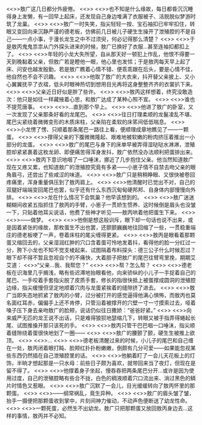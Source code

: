 <<>>敖广这几日都分外疲倦。
<<>>
<<>>也不知是什么缘故，每日都昏沉沉睡得身上发懒，有一回早上起床，还发现自己身边堆满了衣服被子、活脱脱似梦游时筑了龙巢。
<<>>
<<>>敖广一时失笑，指尖轻轻一按、宝石袖扣已牢牢扣住，转眼又变回向来沉静严谨的德老板，仿佛前几日被儿子硬生生操开了泄殖腔的不是自己——一点小事，于漫长龙生之中不过须臾，何必记得那么清楚？
<<>>
<<>>于是敖丙鬼鬼祟祟从门外探头进来的时候，敖广已换好了衣服…甚至连袖扣都扣上了。
<<>>
<<>>年轻的小龙大失所望，自从那天好一顿犯上作乱，他恨不得要一天到晚黏着父亲，但敖广若是瞪他一眼，他心里也发怵；于是敖丙每天早上起了床、问安也越发殷勤，若是敖广瞧着心情不错、便乖乖跟在后头，要是心情不佳，他自然也不会不识趣。
<<>>
<<>>他取了敖广的大衣来，抖开替父亲披上、又小心翼翼抚平了衣褶，低头时眼神热切到想用目光再将这身整整齐齐的衣裳扒下来。
<<>>
<<>>父亲近日好似是胖了些许。
<<>>
<<>>敖丙这样想着，终究没敢造次：他只是如往一样藏掖着心思，和敖广达成了某种心照不宣。
<<>>
<<>>谁也不提荒唐事。
<<>>
<<>>…直到那个早上。
<<>>
<<>>他进了敖广的卧室，又一次发现了父亲那条好看的龙尾巴。
<<>>
<<>>往日打理柔顺的龙鬣凌乱不堪、尾巴尖紧绕着微微变形的木质床柱，父亲陷在柔软的床笫间低低喘息。
<<>>
<<>>小龙愣了愣、只顺着那条尾巴一路往上看，便顺理成章地瞧见了——一颗蛋。
<<>>
<<>>撑得父亲的下腹微微隆起、艰难地被软嫩的粉肉挤压着推出一小部分的龙蛋。
<<>>
<<>>敖广的尾巴与身下的床单早被弄得湿哒哒水淋淋，泄殖腔却紧紧裹着这枚龙卵、即便痛苦得浑身发抖，敖广依然没办法顺利把蛋排出来。
<<>>
<<>>敖丙下意识地咽了一口唾沫，挪近了几步抱住父亲。他当然知道敖广现在又疼又累，也知道敖广的泄殖腔究竟有多紧——小崽子情不自禁去吻父亲的眼角眉弓，还尝出了些咸涩的味道。
<<>>
<<>>敖广只是稍稍睁眼、又很快被卷回疼痛里，浑身重量俱压到了敖丙肩上。
<<>>
<<>>他清醒时已觉出不对，自己的双腿好端端变回尾巴也罢，似乎还有什么东西沉甸甸硬邦邦、自身体内部慢慢向外排。
<<>>
<<>>龙在什么情况下会筑巢？他早该想到的。
<<>>
<<>>敖广迷迷糊糊间收紧五指抓住了敖丙的手臂，小崽子一贯娇生惯养、这时候倒是眉头也没皱一下，只贴着他耳尖说话，他费了些神才听见——敖丙哄着他把蛋生下来。
<<>>
<<>>——做梦。
<<>>
<<>>他倒是想这般训斥，眼下却一句话也说不出来，或是因着紧张的缘故，那枚蛋生不出也罢，还颤颤巍巍地往回缩了一些，一贯稳重端庄的德老板哽了一声，卷着床柱的尾尖缠得更紧。
<<>>
<<>>敖丙是眼看着那颗蛋又缩回去的，父亲湿润红肿的穴口含着蛋可怜地发着抖，看得他的脸一分红过一分，胯下小龙也不知不觉支棱起来、试图隔着布料探头：德三公子什么时候忍过？眼下却不得不暂且忽视自个的不痛快，大着胆子把敖广的尾巴往臂弯里挽，期期艾艾道：
<<>>“父亲…我、我帮您？”
<<>>
<<>>帮？怎么帮？
<<>>
<<>>德老板在识海里几乎搁浅，略有些迟滞地抬眼看他，向来骄纵的小儿子一手捉着自己的尾巴、一手咬着手套指尖脱了皮质手套，修长的指很快抵上被蛋撑成圆洞的泄殖腔边缘，指尖缓慢但坚定地顺着穴肉与龙蛋紧挨着的缝隙挤了进去。
<<>>
<<>>敖广当即失态地抓紧了敖丙的小臂，过分被打开的感觉逼得他满心惧怖，而敖丙也莫名面红耳赤，偏偏手上还不肯停，只管沿着被撑开的穴壁一寸一寸摸索过去，哑着嗓子压下身去亲吻敖广的脸颊，说话仍似往日撒娇：“爸爸好紧。”
<<>>
<<>>向来威严无匹的龙王说不出话，只是难得狼狈地瑟缩几下，转眼又被手指弄得蜷起长尾、试图推搡开那只该死的手。
<<>>
<<>>敖丙只管干巴巴咽一口唾沫，指尖顺着缝隙绕着蛋很快地划了一圈——
<<>>
<<>>敖广的腰颤了颤，硬生生被推上欲顶。
<<>>
<<>>…
<<>>
<<>>德老板清醒过来的时候，小儿子的尾巴和自己缠在一处，敖丙闭着眼打盹、脸颊红扑扑粉嫩嫩，倒颇有几分可爱——如果能忽视某些东西仍然插在自己泄殖腔里的话。
<<>>
<<>>他躺着盯了一会儿天花板上的灯饰，半晌才想起那是一只水母：前些日子颇为喜欢，就带回来当了夜灯，但现在是留不得了。
<<>>
<<>>他撑着身子坐起，慢吞吞把两条尾巴分开…或许是因为使用过度，自己的泄殖腔略有些合不拢，白色的稠液顺着穴口流出来、淌过黑色的鳞片时情色又惹眼。
<<>>
<<>>敖广沉默了一会儿，目光缓缓转向了敖丙怀里的那颗蛋。
<<>>
<<>>——纲常祸乱，竟生异种。
<<>>
<<>>敖广的眉头皱了皱，抬手一摄便把那颗蛋收到掌中，片刻间神力催动，不动声色便断送了幼龙性命。
<<>>
<<>>一颗死蛋，必然生不出幼龙。敖广只把那颗蛋又放回敖丙身边去…这样的事情，敖丙并不必知。

